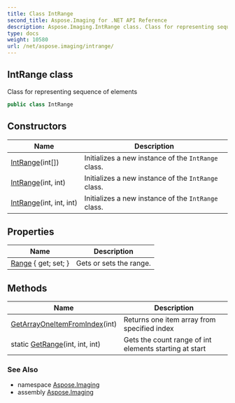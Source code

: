 ```yaml
---
title: Class IntRange
second_title: Aspose.Imaging for .NET API Reference
description: Aspose.Imaging.IntRange class. Class for representing sequence of elements
type: docs
weight: 10580
url: /net/aspose.imaging/intrange/
---
```

## IntRange class

Class for representing sequence of elements

```csharp
public class IntRange
```

## Constructors

| Name | Description |
| --- | --- |
| [IntRange](intrange/#constructor_2)(int[]) | Initializes a new instance of the `IntRange` class. |
| [IntRange](intrange/#constructor)(int, int) | Initializes a new instance of the `IntRange` class. |
| [IntRange](intrange/#constructor_1)(int, int, int) | Initializes a new instance of the `IntRange` class. |

## Properties

| Name | Description |
| --- | --- |
| [Range](../../aspose.imaging/intrange/range/) { get; set; } | Gets or sets the range. |

## Methods

| Name | Description |
| --- | --- |
| [GetArrayOneItemFromIndex](../../aspose.imaging/intrange/getarrayoneitemfromindex/)(int) | Returns one item array from specified index |
| static [GetRange](../../aspose.imaging/intrange/getrange/)(int, int, int) | Gets the count range of int elements starting at start |

### See Also

* namespace [Aspose.Imaging](../../aspose.imaging/)
* assembly [Aspose.Imaging](../../)


